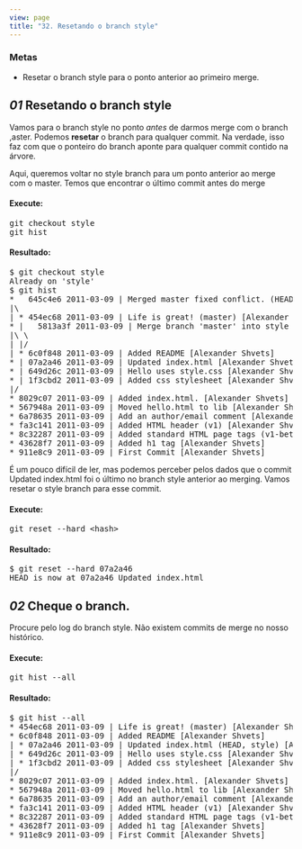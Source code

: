 ```yaml
---
view: page
title: "32. Resetando o branch style"
---
```


<h3>Metas</h3>

<ul><li>Resetar o branch style para o ponto anterior ao primeiro merge.</li></ul>

<h2><em>01</em> Resetando o branch style</h2>

<p>Vamos para o branch style no ponto <em>antes</em> de darmos merge com o branch ,aster. Podemos <strong>resetar</strong> o branch para qualquer commit. Na verdade, isso faz com que o ponteiro do branch aponte para qualquer commit contido na &aacute;rvore.</p>

<p>Aqui, queremos voltar no style branch para um ponto anterior ao merge com o master. Temos que encontrar o &uacute;ltimo commit antes do merge</p>

<h4 class="h4-pre">Execute:</h4>

<pre class="instructions">git checkout style
git hist</pre>

<h4 class="h4-pre">Resultado:</h4>

<pre class="sample">$ git checkout style
Already on 'style'
$ git hist
*   645c4e6 2011-03-09 | Merged master fixed conflict. (HEAD, style) [Alexander Shvets]
|\  
| * 454ec68 2011-03-09 | Life is great! (master) [Alexander Shvets]
* |   5813a3f 2011-03-09 | Merge branch 'master' into style [Alexander Shvets]
|\ \  
| |/  
| * 6c0f848 2011-03-09 | Added README [Alexander Shvets]
* | 07a2a46 2011-03-09 | Updated index.html [Alexander Shvets]
* | 649d26c 2011-03-09 | Hello uses style.css [Alexander Shvets]
* | 1f3cbd2 2011-03-09 | Added css stylesheet [Alexander Shvets]
|/  
* 8029c07 2011-03-09 | Added index.html. [Alexander Shvets]
* 567948a 2011-03-09 | Moved hello.html to lib [Alexander Shvets]
* 6a78635 2011-03-09 | Add an author/email comment [Alexander Shvets]
* fa3c141 2011-03-09 | Added HTML header (v1) [Alexander Shvets]
* 8c32287 2011-03-09 | Added standard HTML page tags (v1-beta) [Alexander Shvets]
* 43628f7 2011-03-09 | Added h1 tag [Alexander Shvets]
* 911e8c9 2011-03-09 | First Commit [Alexander Shvets]</pre>

<p>&Eacute; um pouco dif&iacute;cil de ler, mas podemos perceber pelos dados que o commit Updated index.html foi o &uacute;ltimo no branch style anterior ao merging. Vamos resetar o style branch para esse commit.</p>

<h4 class="h4-pre">Execute:</h4>

<pre class="instructions">git reset --hard &lt;hash&gt;</pre>

<h4 class="h4-pre">Resultado:</h4>

<pre class="sample">$ git reset --hard 07a2a46
HEAD is now at 07a2a46 Updated index.html</pre>

<h2><em>02</em> Cheque o branch.</h2>

<p>Procure pelo log do branch style. N&atilde;o existem commits de merge no nosso hist&oacute;rico.</p>

<h4 class="h4-pre">Execute:</h4>

<pre class="instructions">git hist --all</pre>

<h4 class="h4-pre">Resultado:</h4>

<pre class="sample">$ git hist --all
* 454ec68 2011-03-09 | Life is great! (master) [Alexander Shvets]
* 6c0f848 2011-03-09 | Added README [Alexander Shvets]
| * 07a2a46 2011-03-09 | Updated index.html (HEAD, style) [Alexander Shvets]
| * 649d26c 2011-03-09 | Hello uses style.css [Alexander Shvets]
| * 1f3cbd2 2011-03-09 | Added css stylesheet [Alexander Shvets]
|/  
* 8029c07 2011-03-09 | Added index.html. [Alexander Shvets]
* 567948a 2011-03-09 | Moved hello.html to lib [Alexander Shvets]
* 6a78635 2011-03-09 | Add an author/email comment [Alexander Shvets]
* fa3c141 2011-03-09 | Added HTML header (v1) [Alexander Shvets]
* 8c32287 2011-03-09 | Added standard HTML page tags (v1-beta) [Alexander Shvets]
* 43628f7 2011-03-09 | Added h1 tag [Alexander Shvets]
* 911e8c9 2011-03-09 | First Commit [Alexander Shvets]</pre>

